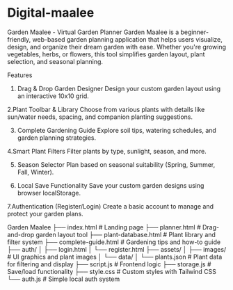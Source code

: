 # Digital-maalee
Garden Maalee - Virtual Garden Planner
Garden Maalee is a beginner-friendly, web-based garden planning application that helps users visualize, design, and organize their dream garden with ease. Whether you're growing vegetables, herbs, or flowers, this tool simplifies garden layout, plant selection, and seasonal planning.

 Features
1. Drag & Drop Garden Designer
Design your custom garden layout using an interactive 10x10 grid.

 2.Plant Toolbar & Library
Choose from various plants with details like sun/water needs, spacing, and companion planting suggestions.

3. Complete Gardening Guide
Explore soil tips, watering schedules, and garden planning strategies.

4.Smart Plant Filters
Filter plants by type, sunlight, season, and more.

5. Season Selector
Plan based on seasonal suitability (Spring, Summer, Fall, Winter).

6. Local Save Functionality
Save your custom garden designs using browser localStorage.

 7.Authentication (Register/Login)
Create a basic account to manage and protect your garden plans.

 Garden Maalee
├── index.html              # Landing page
├── planner.html            # Drag-and-drop garden layout tool
├── plant-database.html     # Plant library and filter system
├── complete-guide.html     # Gardening tips and how-to guide
├── auth/
│   ├── login.html
│   └── register.html
├── assets/
│   ├── images/             # UI graphics and plant images
│   └── data/
│       └── plants.json     # Plant data for filtering and display
├── script.js               # Frontend logic
├── storage.js              # Save/load functionality
├── style.css               # Custom styles with Tailwind CSS
└── auth.js                 # Simple local auth system


